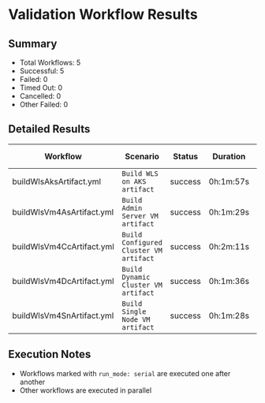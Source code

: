 # Validation Workflow Results

## Summary
- Total Workflows: 5
- Successful: 5
- Failed: 0
- Timed Out: 0
- Cancelled: 0
- Other Failed: 0

## Detailed Results

| Workflow | Scenario | Status | Duration | Run URL |
|----------|----------|---------|-----------|----------|
| buildWlsAksArtifact.yml | `Build WLS on AKS artifact` | success | 0h:1m:57s | [View Run](https://github.com/azure-javaee/weblogic-azure/actions/runs/17482333474) |
| buildWlsVm4AsArtifact.yml | `Build Admin Server VM artifact` | success | 0h:1m:29s | [View Run](https://github.com/azure-javaee/weblogic-azure/actions/runs/17482334674) |
| buildWlsVm4CcArtifact.yml | `Build Configured Cluster VM artifact` | success | 0h:2m:11s | [View Run](https://github.com/azure-javaee/weblogic-azure/actions/runs/17482335788) |
| buildWlsVm4DcArtifact.yml | `Build Dynamic Cluster VM artifact` | success | 0h:1m:36s | [View Run](https://github.com/azure-javaee/weblogic-azure/actions/runs/17482336983) |
| buildWlsVm4SnArtifact.yml | `Build Single Node VM artifact` | success | 0h:1m:28s | [View Run](https://github.com/azure-javaee/weblogic-azure/actions/runs/17482338301) |


## Execution Notes
- Workflows marked with `run_mode: serial` are executed one after another
- Other workflows are executed in parallel
